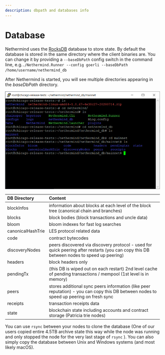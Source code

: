 ```yaml
---
description: dbpath and databases info
---
```


# Database

Nethermind uses the [RocksDB](https://rocksdb.org) database to store state. By default the database is stored in the same directory where the client binaries are. You can change it by providing a `--baseDbPath` config switch in the command line, e.g.`./Nethermind.Runner --config goerli --baseDbPath /home/username/nethermind_db`

After Nethermind is started, you will see multiple directories appearing in the _baseDbPath_ directory.

![Example of the DB directory on a freshly deployed Ubuntu VM with Nethermind.](../.gitbook/assets/image%20%2858%29.png)

| DB Directory | Content |
| :--- | :--- |
| blockInfos | information about blocks at each level of the block tree \(canonical chain and branches\) |
| blocks | block bodies \(block transactions and uncle data\) |
| bloom | bloom indexes for fast log searches |
| canonicalHashTrie | LES protocol related data |
| code | contract bytecodes |
| discoveryNodes | peers discovered via discovery protocol - used for quick peering after restarts \(you can copy this DB between nodes to speed up peering\) |
| headers | block headers only |
| pendingTx | \(this DB is wiped out on each restart\) 2nd level cache of pending transactions / mempool \(1st level is in memory\) |
| peers | stores additional sync peers information \(like peer reputation\) - you can copy this DB between nodes to speed up peering on fresh sync  |
| receipts | transaction receipts data |
| state | blockchain state including accounts and contract storage \(Patricia trie nodes\) |

You can use `rsync` between your nodes to clone the database \(One of our users copied entire 4.5TB archive state this way while the node was running and only stopped the node for the very last stage of `rsync` \). You can also simply copy the database between Unix and Windows systems \(and most likely macOS\).

